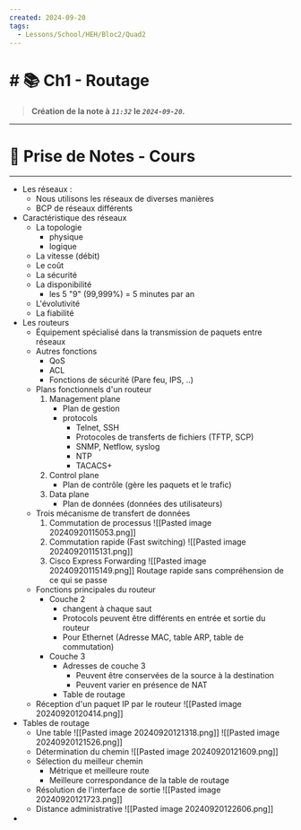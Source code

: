 ```yaml
---
created: 2024-09-20
tags:
  - Lessons/School/HEH/Bloc2/Quad2
---
```


# # 📚  Ch1 - Routage
> **Création de la note à *`11:32`* le *`2024-09-20`.***
---

# 📝 Prise de Notes - Cours

---
- Les réseaux :
	- Nous utilisons les réseaux de diverses manières
	- BCP de réseaux différents
- Caractéristique des réseaux
	- La topologie
		- physique
		- logique
	- La vitesse (débit)
	- Le coût
	- La sécurité
	- La disponibilité
		- les 5 "9" (99,999%) = 5 minutes par an
	- L'évolutivité
	- La fiabilité
- Les routeurs
	- Équipement spécialisé dans la transmission de paquets entre réseaux
	- Autres fonctions
		- QoS
		- ACL
		- Fonctions de sécurité (Pare feu, IPS, ..)
	- Plans fonctionnels d'un routeur
		1. Management plane
			- Plan de gestion
			- protocols
				- Telnet, SSH
				- Protocoles de transferts de fichiers (TFTP, SCP)
				- SNMP, Netflow, syslog
				- NTP
				- TACACS+
		2. Control plane
			- Plan de contrôle (gère les paquets et le trafic)
		3. Data plane
			- Plan de données (données des utilisateurs)
	- Trois mécanisme de transfert de données
		1. Commutation de processus
			![[Pasted image 20240920115053.png]]
		2. Commutation rapide (Fast switching)
			![[Pasted image 20240920115131.png]]
		3. Cisco Express Forwarding
			![[Pasted image 20240920115149.png]]
			Routage rapide sans compréhension de ce qui se passe
	- Fonctions principales du routeur
		- Couche 2
			- changent à chaque saut
			- Protocols peuvent être différents en entrée et sortie du routeur
			- Pour Ethernet (Adresse MAC, table ARP, table de commutation)
		- Couche 3
			- Adresses de couche 3 
				- Peuvent être conservées de la source à la destination
				- Peuvent varier en présence de NAT
			- Table de routage
	- Réception d'un paquet IP par le routeur
		![[Pasted image 20240920120414.png]]
- Tables de routage
	- Une table
		  ![[Pasted image 20240920121318.png]]
		  ![[Pasted image 20240920121526.png]]
	- Détermination du chemin
		![[Pasted image 20240920121609.png]]
	- Sélection du meilleur chemin
		- Métrique et meilleure route
		- Meilleure correspondance de la table de routage
	- Résolution de l'interface de sortie
		![[Pasted image 20240920121723.png]]
	- Distance administrative
		![[Pasted image 20240920122606.png]]
- 